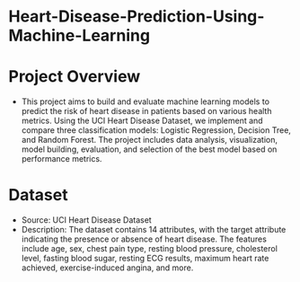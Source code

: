 # Heart-Disease-Prediction-Using-Machine-Learning
# Project Overview
- This project aims to build and evaluate machine learning models to predict the risk of heart disease in patients based on various health metrics. Using the UCI Heart Disease Dataset, we implement and compare three classification models: Logistic Regression, Decision Tree, and Random Forest. The project includes data analysis, visualization, model building, evaluation, and selection of the best model based on performance metrics.

# Dataset
- Source: UCI Heart Disease Dataset
- Description: The dataset contains 14 attributes, with the target attribute indicating the presence or absence of heart disease. The features include age, sex, chest pain type, resting blood pressure, cholesterol level, fasting blood sugar, resting ECG results, maximum heart rate achieved, exercise-induced angina, and more.
